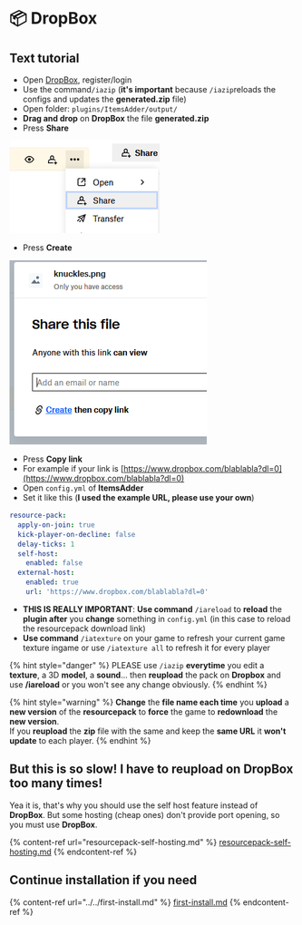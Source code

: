 # 📦 DropBox

## Text tutorial

* Open [DropBox](https://dropbox.com/), register/login
* Use the command`/iazip` (**it's important** because `/iazip`reloads the configs and updates the **generated.zip** file)
* Open folder: `plugins/ItemsAdder/output/`
* **Drag and drop** on **DropBox** the file **generated.zip**
* Press **Share**

![](<../../.gitbook/assets/immagine (99).png>)

* Press **Create**

![](<../../.gitbook/assets/immagine (41).png>)

* Press **Copy link**
* For example if your link is [https://www.dropbox.com/blablabla?dl=0](https://www.dropbox.com/blablabla?dl=0)
* Open `config.yml` of **ItemsAdder**
* Set it like this (**I used the example URL, please use your own**)

```yaml
resource-pack:
  apply-on-join: true
  kick-player-on-decline: false
  delay-ticks: 1
  self-host:
    enabled: false
  external-host:
    enabled: true
    url: 'https://www.dropbox.com/blablabla?dl=0'
```

* **THIS IS REALLY IMPORTANT**: **Use command** `/iareload` to **reload** the **plugin after** you **change** something in `config.yml` (in this case to reload the resourcepack download link)
* **Use command** `/iatexture` on your game to refresh your current game texture ingame or use `/iatexture all` to refresh it for every player

{% hint style="danger" %}
PLEASE use `/iazip` **everytime** you edit a **texture**, a 3D **model**, a **sound**... then **reupload** the pack on **Dropbox** and use **/iareload** or you won't see any change obviously.
{% endhint %}

{% hint style="warning" %}
**Change** the **file name each time** you **upload** a **new version** of the **resourcepack** to **force** the game to **redownload** the **new version**.\
If you **reupload** the **zip** file with the same and keep the **same URL** it **won't update** to each player.
{% endhint %}

## But this is so slow! I have to reupload on DropBox too many times!

Yea it is, that's why you should use the self host feature instead of **DropBox**. But some hosting (cheap ones) don't provide port opening, so you must use **DropBox**.

{% content-ref url="resourcepack-self-hosting.md" %}
[resourcepack-self-hosting.md](resourcepack-self-hosting.md)
{% endcontent-ref %}

## Continue installation if you need

{% content-ref url="../../first-install.md" %}
[first-install.md](../../first-install.md)
{% endcontent-ref %}
